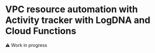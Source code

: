 # VPC resource automation with Activity tracker with LogDNA and Cloud Functions
:warning: Work in progress